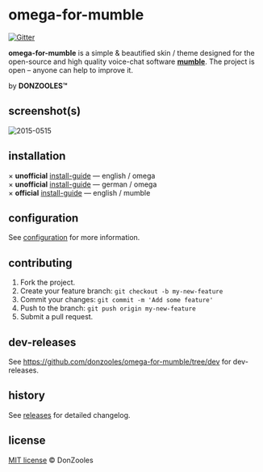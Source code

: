 # omega-for-mumble

[![Gitter](https://badges.gitter.im/Join%20Chat.svg)](https://gitter.im/donzooles/omega-for-mumble?utm_source=badge&utm_medium=badge&utm_campaign=pr-badge)

**omega-for-mumble** is a simple & beautified skin / theme designed for the open-source and high quality voice-chat software **[mumble](http://wiki.mumble.info/wiki/Main_Page)**. The project is open – anyone can help to improve it.

by <b>DONZOOLES™</b> <br>

## screenshot(s)
![2015-0515](https://github.com/donzooles/omega-for-mumble/blob/gh-pages/images/2015-0515.png?raw=true)

## installation
× **unofficial** <a href="https://github.com/donzooles/omega-for-mumble/wiki/installation#english">install-guide</a> — english / omega<br />
× **unofficial** <a href="https://github.com/donzooles/omega-for-mumble/wiki/installation#deutsch">install-guide</a> — german / omega<br />
× **official** [install-guide](http://wiki.mumble.info/wiki/Skins#Installing_a_Skin) — english / mumble

## configuration

See [configuration](https://github.com/donzooles/omega-for-mumble/wiki/Configuration) for more information.

## contributing

1. Fork the project.
2. Create your feature branch: `git checkout -b my-new-feature`
3. Commit your changes: `git commit -m 'Add some feature'`
4. Push to the branch: `git push origin my-new-feature`
5. Submit a pull request.

## dev-releases

See https://github.com/donzooles/omega-for-mumble/tree/dev for dev-releases.

## history

See [releases](https://github.com/donzooles/omega-for-mumble/releases) for detailed changelog.

## license

[MIT license](https://github.com/donzooles/omega-for-mumble/blob/master/LICENSE.md) © DonZooles
